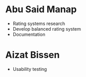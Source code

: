 # Abu Said Manap
* Rating systems research
* Develop balanced rating system
* Documentation
# Aizat Bissen
* Usability testing
